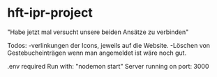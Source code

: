 # hft-ipr-project


"Habe jetzt mal versucht unsere beiden Ansätze zu verbinden"

Todos: 
-verlinkungen der Icons, jeweils auf die Website.
-Löschen von Gestebucheinträgen wenn man angemeldet ist wäre noch gut.

.env required
Run with: "nodemon start"
Server running on port: 3000
